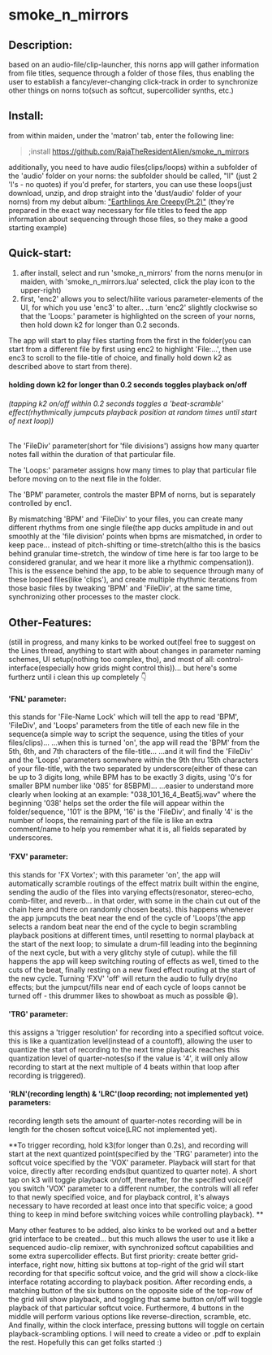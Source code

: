 # smoke_n_mirrors

## Description: 
based on an audio-file/clip-launcher, this norns app will gather information from file titles, sequence through a folder of those files, thus enabling the user to establish a fancy/ever-changing click-track in order to synchronize other things on norns to(such as softcut, supercollider synths, etc.)

## Install: 
from within maiden, under the 'matron' tab, enter the following line:
> ;install https://github.com/RajaTheResidentAlien/smoke_n_mirrors

   additionally, you need to have audio files(clips/loops) within a subfolder of the 'audio' folder on your norns: 
      the subfolder should be called, "ll" (just 2 'l's - no quotes)
if you'd prefer, for starters, you can use these loops(just download, unzip, and drop straight into the 'dust/audio' folder of your norns) from my debut album: ["Earthlings Are Creepy(Pt.2)"](http://rajarez.net/eac/ll.zip)
(they're prepared in the exact way necessary for file titles to feed the app information about sequencing through those files, so they make a good starting example)


## Quick-start:
1) after install, select and run 'smoke_n_mirrors' from the norns menu(or in maiden, with 'smoke_n_mirrors.lua' selected, click the play icon to the upper-right)
2) first, 'enc2' allows you to select/hilite various parameter-elements of the UI, for which you use 'enc3' to alter..
    ..turn 'enc2' slightly clockwise so that the 'Loops:' parameter is highlighted on the screen of your norns, then hold down k2 for longer than 0.2 seconds.

The app will start to play files starting from the first in the folder(you can start from a different file by first using enc2 to highlight 'File:...', then use enc3 to scroll to the file-title of choice, and finally hold down k2 as described above to start from there).

#### holding down k2 for longer than 0.2 seconds toggles playback on/off
###### (tapping k2 on/off within 0.2 seconds toggles a 'beat-scramble' effect(rhythmically jumpcuts playback position at random times until start of next loop))

The 'FileDiv' parameter(short for 'file divisions') assigns how many quarter notes fall within the duration of that particular file. 

The 'Loops:' parameter assigns how many times to play that particular file before moving on to the next file in the folder.

The 'BPM' parameter, controls the master BPM of norns, but is separately controlled by enc1.

By mismatching 'BPM' and 'FileDiv' to your files, you can create many different rhythms from one single file(the app ducks amplitude in and out smoothly at the 'file division' points when bpms are mismatched, in order to keep pace... instead of pitch-shifting or time-stretch(altho this is the basics behind granular time-stretch, the window of time here is far too large to be considered granular, and we hear it more like a rhythmic compensation)). This is the essence behind the app, to be able to sequence through many of these looped files(like 'clips'), and create multiple rhythmic iterations from those basic files by tweaking 'BPM' and 'FileDiv', at the same time, synchronizing other processes to the master clock.

## Other-Features:
(still in progress, and many kinks to be worked out(feel free to suggest on the Lines thread, anything to start with about changes in parameter naming schemes, UI setup(nothing too complex, tho), and most of all: control-interface(especially how grids might control this))... but here's some furtherz until i clean this up completely 👇
#### 'FNL' parameter: 
this stands for 'File-Name Lock' which will tell the app to read 'BPM', 'FileDiv', and 'Loops' parameters from the title of each new file in the sequence(a simple way to script the sequence, using the titles of your files/clips)... 
    ...when this is turned 'on', the app will read the 'BPM' from the 5th, 6th, and 7th characters of the file-title...
    ...and it will find the 'FileDiv' and the 'Loops' parameters somewhere within the 9th thru 15th characters of your file-title, with the two separated by underscore(either of these can be up to 3 digits long, while BPM has to be exactly 3 digits, using '0's for smaller BPM number like '085' for 85BPM)...
    ...easier to understand more clearly when looking at an example:
    "038_101_16_4_Beat5j.wav" where the beginning '038' helps set the order the file will appear within the folder/sequence, '101' is the BPM, '16' is the 'FileDiv', and finally '4' is the number of loops, the remaining part of the file is like an extra comment/name to help you remember what it is, all fields separated by underscores.
    
#### 'FXV' parameter:
this stands for 'FX Vortex'; with this parameter 'on', the app will automatically scramble routings of the effect matrix built within the engine, sending the audio of the files into varying effects(resonator, stereo-echo, comb-filter, and reverb... in that order, with some in the chain cut out of the chain here and there on randomly chosen beats). this happens whenever the app jumpcuts the beat near the end of the cycle of 'Loops'(the app selects a random beat near the end of the cycle to begin scrambling playback positions at different times, until resetting to normal playback at the start of the next loop; to simulate a drum-fill leading into the beginning of the next cycle, but with a very glitchy style of cutup). while the fill happens the app will keep switching routing of effects as well, timed to the cuts of the beat, finally resting on a new fixed effect routing at the start of the new cycle. Turning 'FXV' 'off' will return the audio to fully dry(no effects; but the jumpcut/fills near end of each cycle of loops cannot be turned off - this drummer likes to showboat as much as possible 😆).

#### 'TRG' parameter:
this assigns a 'trigger resolution' for recording into a specified softcut voice. this is like a quantization level(instead of a countoff), allowing the user to quantize the start of recording to the next time playback reaches this quantization level of quarter-notes(so if the value is '4', it will only allow recording to start at the next multiple of 4 beats within that loop after recording is triggered).

#### 'RLN'(recording length) & 'LRC'(loop recording; not implemented yet) parameters: 
recording length sets the amount of quarter-notes recording will be in length for the chosen softcut voice(LRC not implemented yet).

**To trigger recording, hold k3(for longer than 0.2s), and recording will start at the next quantized point(specified by the 'TRG' parameter) into the softcut voice specified by the 'VOX' parameter.
Playback will start for that voice, directly after recording ends(but quantized to quarter note). A short tap on k3 will toggle playback on/off, thereafter, for the specified voice(if you switch 'VOX' parameter to a different number, the controls will all refer to that newly specified voice, and for playback control, it's always necessary to have recorded at least once into that specific voice; a good thing to keep in mind before switching voices while controlling playback).
**

Many other features to be added, also kinks to be worked out and a better grid interface to be created... but this much allows the user to use it like a sequenced audio-clip remixer, with synchronized softcut capabilities and some extra supercollider effects. 
But first priority: create better grid-interface, right now, hitting six buttons at top-right of the grid will start recording for that specific softcut voice, and the grid will show a clock-like interface rotating according to playback position. After recording ends, a matching button of the six buttons on the opposite side of the top-row of the grid will show playback, and toggling that same button on/off will toggle playback of that particular softcut voice. Furthermore, 4 buttons in the middle will perform various options like reverse-direction, scramble, etc. And finally, within the clock interface, pressing buttons will toggle on certain playback-scrambling options. I will need to create a video or .pdf to explain the rest. Hopefully this can get folks started :)

